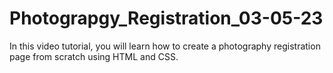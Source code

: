 # Photograpgy_Registration_03-05-23
In this video tutorial, you will learn how to create a photography registration page from scratch using HTML and CSS.
